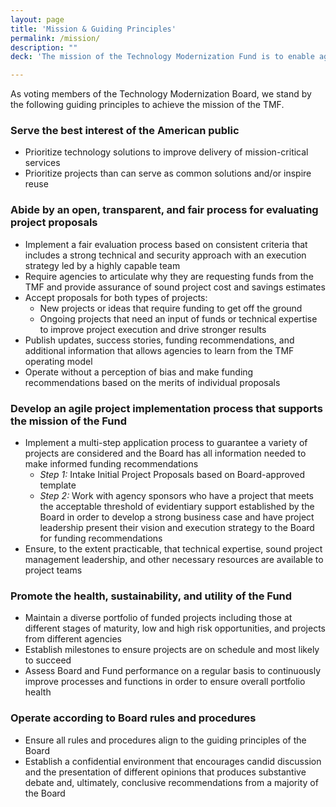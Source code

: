 ```yaml
---
layout: page
title: 'Mission & Guiding Principles'
permalink: /mission/
description: ""
deck: 'The mission of the Technology Modernization Fund is to enable agencies to reimagine and transform the way they use technology to deliver their mission and services to the American public in an effective, efficient, and secure manner.'

---
```


As voting members of the Technology Modernization Board, we stand by the following guiding principles to achieve the mission of the TMF.

### Serve the best interest of the American public
- Prioritize technology solutions to improve delivery of mission-critical services
- Prioritize projects than can serve as common solutions and/or inspire reuse

### Abide by an open, transparent, and fair process for evaluating project proposals
- Implement a fair evaluation process based on consistent criteria that includes a strong technical and security approach with an execution strategy led by a highly capable team
- Require agencies to articulate why they are requesting funds from the TMF and provide assurance of sound project cost and savings estimates
- Accept proposals for both types of projects:
  - New projects or ideas that require funding to get off the ground
  - Ongoing projects that need an input of funds or technical expertise to improve project execution and drive stronger results
- Publish updates, success stories, funding recommendations, and additional information that allows agencies to learn from the TMF operating model
- Operate without a perception of bias and make funding recommendations based on the merits of individual proposals

### Develop an agile project implementation process that supports the mission of the Fund
- Implement a multi-step application process to guarantee a variety of projects are considered and the Board has all information needed to make informed funding recommendations
  - _Step 1:_ Intake Initial Project Proposals based on Board-approved template
  - _Step 2:_ Work with agency sponsors who have a project that meets the acceptable threshold of evidentiary support established by the Board in order to develop a strong business case and have project leadership present their vision and execution strategy to the Board for funding recommendations
- Ensure, to the extent practicable, that technical expertise, sound project management leadership, and other necessary resources are available to project teams

### Promote the health, sustainability, and utility of the Fund
- Maintain a diverse portfolio of funded projects including those at different stages of maturity, low and high risk opportunities, and projects from different agencies
- Establish milestones to ensure projects are on schedule and most likely to succeed
- Assess Board and Fund performance on a regular basis to continuously improve processes and functions in order to ensure overall portfolio health

### Operate according to Board rules and procedures
- Ensure all rules and procedures align to the guiding principles of the Board
- Establish a confidential environment that encourages candid discussion and the presentation of different opinions that produces substantive debate and, ultimately, conclusive recommendations from a majority of the Board
